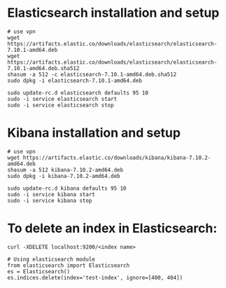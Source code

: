 # Elasticsearch installation and setup
    
    # use vpn
    wget https://artifacts.elastic.co/downloads/elasticsearch/elasticsearch-7.10.1-amd64.deb
    wget https://artifacts.elastic.co/downloads/elasticsearch/elasticsearch-7.10.1-amd64.deb.sha512
    shasum -a 512 -c elasticsearch-7.10.1-amd64.deb.sha512 
    sudo dpkg -i elasticsearch-7.10.1-amd64.deb
    
    sudo update-rc.d elasticsearch defaults 95 10
    sudo -i service elasticsearch start
    sudo -i service elasticsearch stop
    
# Kibana installation and setup    
    
    # use vpn
    wget https://artifacts.elastic.co/downloads/kibana/kibana-7.10.2-amd64.deb
    shasum -a 512 kibana-7.10.2-amd64.deb 
    sudo dpkg -i kibana-7.10.2-amd64.deb
    
    sudo update-rc.d kibana defaults 95 10
    sudo -i service kibana start
    sudo -i service kibana stop

# To delete an index in Elasticsearch:

    curl -XDELETE localhost:9200/<index name>
    
    # Using elasticsearch module
    from elasticsearch import Elasticsearch
    es = Elasticsearch()
    es.indices.delete(index='test-index', ignore=[400, 404])
